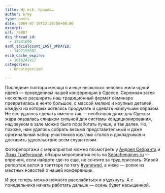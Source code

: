 ```yaml
---
title: Ну всё, прошло…
author: Gray
type: posts
date: 2009-07-19T12:20:58+00:00
excerpt:
url: /9807
dsq_thread_id:
  - 37341690
esml_socialcount_LAST_UPDATED:
  - 1497195002
essb_cache_expire:
  - 1616247917
categories:
  - Uncategorized

---
```








<p style="clear: both">
  Последние полтора месяца я и еще несколько человек жили одной идеей &#8212; проведением нашей конференции в Одессе. Скромная затея несколько расширить наш традиционный формат семинара превратилась в нечто большое, с массой мелких и крупных деталей, каждую из которых хотелось продумать и сделать наилучшим образом. Не все удалось сделать именно так &#8212; необычная даже для Одессы жара оказалась слишком сильной для системы кондиционирования, над звуком в зале можно было поработать лучше, и так далее. Но, похоже, нам удалось собрать весьма представительный и даже оригинальный набор участников круглых столов и докладчиков и доставить удовольствие всем слушателям.
</p>

<p style="clear: both">
  Фоторепортажи с мероприятия можно посмотреть у <a href="http://fotki.yandex.ru/users/asebrant/album/70650/" target="_blank">Андрея Себранта</a> и <a href="http://fotki.yandex.ru/users/tribunska/album/69127?p=0" target="_blank">Лизы Трибунской</a>, обзоры мероприятия есть на <a href="http://www.searchengines.ru/news/archives/007924.html" target="_blank">Searchengines.ru</a> &#8212; впрочем, если найдете где-то еще, не сочтите за труд прислать. Живой репортаж велся в твиттере по тегу <a href="http://twitter.com/#search?q=yanewad" target="_blank">#yanewad</a>, а ниже &#8212; ролик из местных новостей о нашей конференции.
</p>

<p style="clear: both">
  <span style=" text-align: center; display: block; margin: 0 auto 10px;"></span>И вот теперь можно немного расслабиться и отдохнуть. А с понедельника начать работать дальше &#8212; осень будет насыщенной.
</p>
